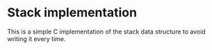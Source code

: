 # Stack implementation
This is a simple C implementation of the stack data structure to avoid writing it every time. 
